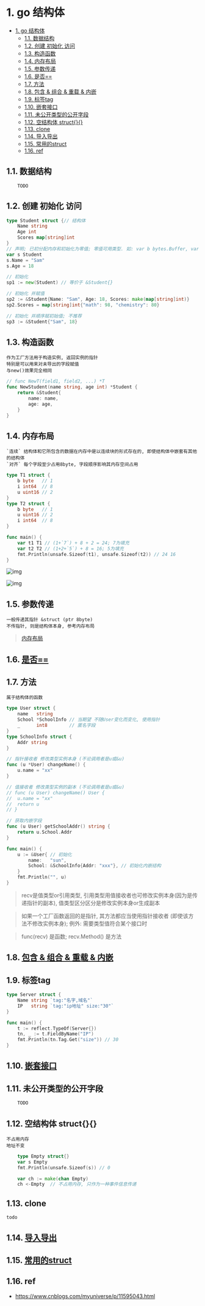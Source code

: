 # 1. go 结构体

- [1. go 结构体](#1-go-结构体)
  - [1.1. 数据结构](#11-数据结构)
  - [1.2. 创建 初始化 访问](#12-创建-初始化-访问)
  - [1.3. 构造函数](#13-构造函数)
  - [1.4. 内存布局](#14-内存布局)
  - [1.5. 参数传递](#15-参数传递)
  - [1.6. 是否==](#16-是否)
  - [1.7. 方法](#17-方法)
  - [1.8. 包含 \& 组合 \& 重载 \& 内嵌](#18-包含--组合--重载--内嵌)
  - [1.9. 标签tag](#19-标签tag)
  - [1.10. 嵌套接口](#110-嵌套接口)
  - [1.11. 未公开类型的公开字段](#111-未公开类型的公开字段)
  - [1.12. 空结构体 struct{}{}](#112-空结构体-struct)
  - [1.13. clone](#113-clone)
  - [1.14. 导入导出](#114-导入导出)
  - [1.15. 常用的struct](#115-常用的struct)
  - [1.16. ref](#116-ref)

## 1.1. 数据结构

        TODO

## 1.2. 创建 初始化 访问

```go
type Student struct {// 结构体
    Name string
    Age int
    Scores map[string]int
}
// 声明; 已初分配内存和初始化为零值; 零值可用类型. 如: var b bytes.Buffer, var mu sync.Mutex
var s Student 
s.Name = "Sam"
s.Age = 18

// 初始化
sp1 := new(Student) // 等价于 &Student{} 

// 初始化 并赋值
sp2 := &Student{Name: "Sam", Age: 18, Scores: make(map[string]int)}
sp2.Scores = map[string]int{"math": 98, "chemistry": 80}

// 初始化 并顺序赋初始值; 不推荐
sp3 := &Student{"Sam", 18} 
```

## 1.3. 构造函数

    作为工厂方法用于构造实例, 返回实例的指针
    特别是可以用来对未导出的字段赋值
    与new()效果完全相同

```go
// func NewT(field1, field2, ...) *T
func NewStudent(name string, age int) *Student {
    return &Student{
        name: name,
        age: age,
    }
}
```

## 1.4. 内存布局

    `连续` 结构体和它所包含的数据在内存中是以连续块的形式存在的, 即使结构体中嵌套有其他的结构体
    `对齐` 每个字段至少占用8byte, 字段顺序影响其内存空间占用

```go
type T1 struct {
	b byte   // 1
	i int64  // 8
	u uint16 // 2
}
type T2 struct {
	b byte   // 1
	u uint16 // 2
	i int64  // 8
}

func main() {
	var t1 T1 // (1+`7`) + 8 + 2 = 24; 7为填充
	var t2 T2 // (1+2+`5`) + 8 = 16; 5为填充
	fmt.Println(unsafe.Sizeof(t1), unsafe.Sizeof(t2)) // 24 16
}
```

![img](res/go-struct-assign.jpg)

![img](res/go-struct-mem.jpg)

## 1.5. 参数传递

    一般传递其指针 &struct (ptr 8byte)
    不传指针, 则是结构体本身, 参考内存布局

> [内存布局](go-struct.md#内存布局)

## 1.6. [是否==](go-type-compare.md#struct)

## 1.7. 方法

    属于结构体的函数

```go
type User struct {
	name   string
	School *SchoolInfo // 当期望 不随User变化而变化, 使用指针
	_      int8        // 匿名字段
}
type SchoolInfo struct {
	Addr string
}

// 指针接收者 修改类型实例本身 (不论调用者是u或&u)
func (u *User) changeName() {
	u.name = "xx"
}

// 值接收者 修改类型实例的副本 (不论调用者是u或&u)
// func (u User) changeName() User {
// 	u.name = "xx"
// 	return u
// }

// 获取内嵌字段
func (u User) getSchoolAddr() string {
	return u.School.Addr
}

func main() {
	u := &User{ // 初始化
		name:   "sun",
		School: &SchoolInfo{Addr: "xxx"}, // 初始化内嵌结构
	}
	fmt.Println("", u)
}
```

> recv是值类型or引用类型, 引用类型用值接收者也可修改实例本身(因为是传递指针的副本), 值类型区分区分是修改实例本身or生成副本

> 如果一个工厂函数返回的是指针, 其方法都应当使用指针接收者 (即使该方法不修改实例本身); 例外: 需要类型值符合某个接口时

> func(recv) 是函数; recv.Method() 是方法

## 1.8. [包含 & 组合 & 重载 & 内嵌](go-struct-relation.md)

## 1.9. 标签tag

```go
type Server struct {
    Name string `tag:"名字,域名"`
    IP   string `tag:"ip地址" size:"30"`
}

func main() {
    t := reflect.TypeOf(Server{})
    tn, _ := t.FieldByName("IP")
    fmt.Println(tn.Tag.Get("size")) // 30
}
```

## 1.10. [嵌套接口](go-interface.md#嵌入类型)

## 1.11. 未公开类型的公开字段

```go
    TODO
```

## 1.12. 空结构体 struct{}{}

    不占用内存
    地址不变

```go
    type Empty struct{}
    var s Empty
    fmt.Println(unsafe.Sizeof(s)) // 0

    var ch := make(chan Empty)
    ch <-Empty  // 不占用内存, 只作为一种事件信息传递
```

## 1.13. clone

    todo

## 1.14. [导入导出](go-import.md#struct)

## 1.15. [常用的struct](go-struct-frequently.md)

## 1.16. ref

- <https://www.cnblogs.com/myuniverse/p/11595043.html>
